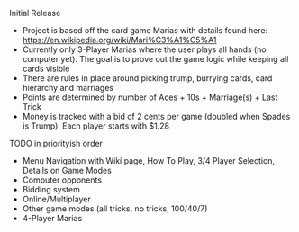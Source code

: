Initial Release 
* Project is based off the card game Marias with details found here: https://en.wikipedia.org/wiki/Mari%C3%A1%C5%A1
* Currently only 3-Player Marias where the user plays all hands (no computer yet). The goal is to prove out the game logic while keeping all cards visible
* There are rules in place around picking trump, burrying cards, card hierarchy and marriages
* Points are determined by number of Aces + 10s + Marriage(s) + Last Trick
* Money is tracked with a bid of 2 cents per game (doubled when Spades is Trump). Each player starts with $1.28

TODO in priorityish order
* Menu Navigation with Wiki page, How To Play, 3/4 Player Selection, Details on Game Modes
* Computer opponents
* Bidding system
* Online/Multiplayer
* Other game modes (all tricks, no tricks, 100/40/7)
* 4-Player Marias
